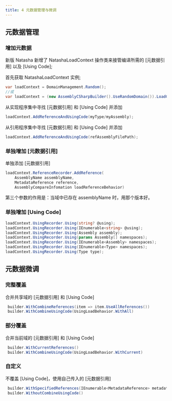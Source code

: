 ```yaml
---
title: 4 元数据管理与微调
---
```


## 元数据管理

### 增加元数据

新版 Natasha 新增了 NatashaLoadContext 操作类来接管编译所需的 [元数据引用] 以及 [Using Code];

首先获取 NatashaLoadContext 实例;

```cs
var loadContext = DomainManagement.Random();
//或
var loadContext = (new AssemblyCSharpBuilder().UseRandomDomain()).LoadContext;
```

从实现程序集中寻找 [元数据引用] 和 [Using Code] 并添加

```CS
loadContext.AddReferenceAndUsingCode(myType/myAssembly);
```

从引用程序集中寻找 [元数据引用] 和 [Using Code] 并添加

```cs
loadContext.AddReferenceAndUsingCode(refAssemblyFilePath);
```

### 单独增加 [元数据引用]

单独添加 [元数据引用]

```cs
loadContext.ReferenceRecorder.AddReference(
    AssemblyName assemblyName, 
    MetadataReference reference, 
    AssemblyCompareInfomation loadReferenceBehavior)
```

第三个参数的作用是：当域中已存在 assemblyName 时，用那个版本好。

### 单独增加 [Using Code]

```cs
loadContext.UsingRecorder.Using(string? @using);
loadContext.UsingRecorder.Using(IEnumerable<string> @using);
loadContext.UsingRecorder.Using(Assembly assembly);
loadContext.UsingRecorder.Using(params Assembly[] namespaces);
loadContext.UsingRecorder.Using(IEnumerable<Assembly> namespaces);
loadContext.UsingRecorder.Using(IEnumerable<Type> namespaces);
loadContext.UsingRecorder.Using(Type type);
```

## 元数据微调

### 完整覆盖

合并共享域的 [元数据引用] 和 [Using Code]

```cs
 builder.WithCombineReferences(item => item.UseAllReferences())
 builder.WithCombineUsingCode(UsingLoadBehavior.WithAll)
```

### 部分覆盖

合并当前域的 [元数据引用] 和 [Using Code]

```cs
 builder.WithCurrentReferences()
 builder.WithCombineUsingCode(UsingLoadBehavior.WithCurrent)
```

### 自定义

不覆盖 [Using Code]，使用自己传入的 [元数据引用]

```cs
 builder.WithSpecifiedReferences(IEnumerable<MetadataReference> metadataReferences)
 builder.WithoutCombineUsingCode()
```

